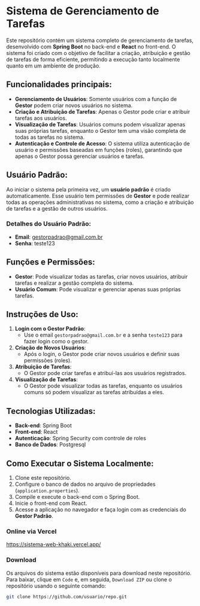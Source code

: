 # Sistema de Gerenciamento de Tarefas

Este repositório contém um sistema completo de gerenciamento de tarefas, desenvolvido com **Spring Boot** no back-end e **React** no front-end. O sistema foi criado com o objetivo de facilitar a criação, atribuição e gestão de tarefas de forma eficiente, permitindo a execução tanto localmente quanto em um ambiente de produção.

## Funcionalidades principais:
- **Gerenciamento de Usuários**: Somente usuários com a função de **Gestor** podem criar novos usuários no sistema.
- **Criação e Atribuição de Tarefas**: Apenas o Gestor pode criar e atribuir tarefas aos usuários.
- **Visualização de Tarefas**: Usuários comuns podem visualizar apenas suas próprias tarefas, enquanto o Gestor tem uma visão completa de todas as tarefas no sistema.
- **Autenticação e Controle de Acesso**: O sistema utiliza autenticação de usuário e permissões baseadas em funções (roles), garantindo que apenas o Gestor possa gerenciar usuários e tarefas.

## Usuário Padrão:
Ao iniciar o sistema pela primeira vez, um **usuário padrão** é criado automaticamente. Esse usuário tem permissões de **Gestor** e pode realizar todas as operações administrativas no sistema, como a criação e atribuição de tarefas e a gestão de outros usuários.

### Detalhes do Usuário Padrão:
- **Email**: gestorpadrao@gmail.com.br
- **Senha**: teste123

## Funções e Permissões:
- **Gestor**: Pode visualizar todas as tarefas, criar novos usuários, atribuir tarefas e realizar a gestão completa do sistema.
- **Usuário Comum**: Pode visualizar e gerenciar apenas suas próprias tarefas.

## Instruções de Uso:
1. **Login com o Gestor Padrão**:
   - Use o email `gestorpadrao@gmail.com.br` e a senha `teste123` para fazer login como o gestor.
2. **Criação de Novos Usuários**:
   - Após o login, o Gestor pode criar novos usuários e definir suas permissões (roles).
3. **Atribuição de Tarefas**:
   - O Gestor pode criar tarefas e atribuí-las aos usuários registrados.
4. **Visualização de Tarefas**:
   - O Gestor pode visualizar todas as tarefas, enquanto os usuários comuns só podem visualizar as tarefas atribuídas a eles.

## Tecnologias Utilizadas:
- **Back-end**: Spring Boot
- **Front-end**: React
- **Autenticação**: Spring Security com controle de roles
- **Banco de Dados**: Postgresql

## Como Executar o Sistema Localmente:
1. Clone este repositório.
2. Configure o banco de dados no arquivo de propriedades (`application.properties`).
3. Compile e execute o back-end com o Spring Boot.
4. Inicie o front-end com React.
5. Acesse a aplicação no navegador e faça login com as credenciais do **Gestor Padrão**.



### Online via Vercel

https://sistema-web-khaki.vercel.app/

### Download

Os arquivos do sistema estão disponíveis para download neste repositório. Para baixar, clique em `Code` e, em seguida, `Download ZIP` ou clone o repositório usando o seguinte comando:

```bash
git clone https://github.com/usuario/repo.git
